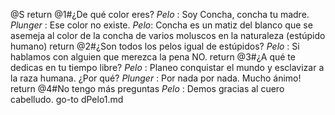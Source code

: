@S
return
@1#¿De qué color eres?
_Pelo_ : Soy Concha, concha tu madre.
_Plunger_ : Ese color no existe.
_Pelo_: Concha es un matiz del blanco que se asemeja al color de la concha de varios moluscos en la naturaleza (estúpido humano)
return
@2#¿Son todos los pelos igual de estúpidos?
_Pelo_ : Si hablamos con alguien que merezca la pena NO.
return
@3#¿A qué te dedicas en tu tiempo libre?
_Pelo_ : Planeo conquistar el mundo y esclavizar a la raza humana. ¿Por qué?
_Plunger_ : Por nada por nada. Mucho ánimo!
return
@4#No tengo más preguntas
_Pelo_ : Demos gracias al cuero cabelludo.
go-to dPelo1.md